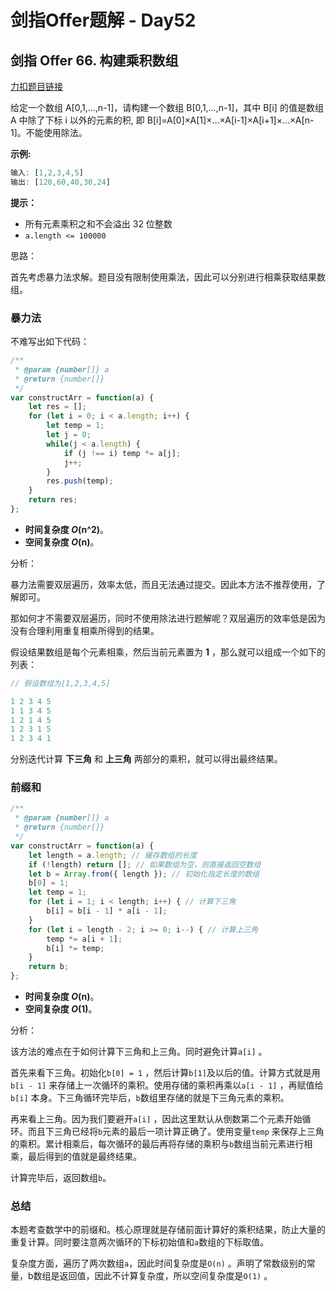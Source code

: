 # **剑指Offer题解 - Day52**

## 剑指 Offer 66. 构建乘积数组

[力扣题目链接](https://leetcode-cn.com/leetbook/read/illustration-of-algorithm/57d8cm/)

给定一个数组 A[0,1,…,n-1]，请构建一个数组 B[0,1,…,n-1]，其中 B[i] 的值是数组 A 中除了下标 i 以外的元素的积, 即 B[i]=A[0]×A[1]×…×A[i-1]×A[i+1]×…×A[n-1]。不能使用除法。

**示例:**

```jsx
输入: [1,2,3,4,5]
输出: [120,60,40,30,24]
```

**提示：**

- 所有元素乘积之和不会溢出 32 位整数
- `a.length <= 100000`

思路：

首先考虑暴力法求解。题目没有限制使用乘法，因此可以分别进行相乘获取结果数组。

### 暴力法

不难写出如下代码：

```jsx
/**
 * @param {number[]} a
 * @return {number[]}
 */
var constructArr = function(a) {
    let res = [];
    for (let i = 0; i < a.length; i++) {
        let temp = 1;
        let j = 0;
        while(j < a.length) {
            if (j !== i) temp *= a[j];
            j++;
        }
        res.push(temp);
    }
    return res;
};
```

- **时间复杂度 *O*(n^2)**。
- **空间复杂度 *O*(n)**。

分析：

暴力法需要双层遍历，效率太低，而且无法通过提交。因此本方法不推荐使用，了解即可。

那如何才不需要双层遍历，同时不使用除法进行题解呢？双层遍历的效率低是因为没有合理利用重复相乘所得到的结果。

假设结果数组是每个元素相乘，然后当前元素置为 **1** ，那么就可以组成一个如下的列表：

```jsx
// 假设数组为[1,2,3,4,5]

1 2 3 4 5
1 1 3 4 5
1 2 1 4 5
1 2 3 1 5
1 2 3 4 1
```

分别迭代计算 **下三角** 和 **上三角** 两部分的乘积，就可以得出最终结果。

### 前缀和

```jsx
/**
 * @param {number[]} a
 * @return {number[]}
 */
var constructArr = function(a) {
    let length = a.length; // 缓存数组的长度
    if (!length) return []; // 如果数组为空，则直接返回空数组
    let b = Array.from({ length }); // 初始化指定长度的数组
    b[0] = 1;
    let temp = 1;
    for (let i = 1; i < length; i++) { // 计算下三角
        b[i] = b[i - 1] * a[i - 1];
    }
    for (let i = length - 2; i >= 0; i--) { // 计算上三角
        temp *= a[i + 1];
        b[i] *= temp;
    }
    return b;
};
```

- **时间复杂度 *O*(n)**。
- **空间复杂度 *O*(1)**。

分析：

该方法的难点在于如何计算下三角和上三角。同时避免计算`a[i]` 。

首先来看下三角。初始化`b[0] = 1` ，然后计算`b[1]`及以后的值。计算方式就是用`b[i - 1]` 来存储上一次循环的乘积。使用存储的乘积再乘以`a[i - 1]` ，再赋值给`b[i]` 本身。下三角循环完毕后，`b`数组里存储的就是下三角元素的乘积。

再来看上三角。因为我们要避开`a[i]` ，因此这里默认从倒数第二个元素开始循环。而且下三角已经将`b`元素的最后一项计算正确了。使用变量`temp` 来保存上三角的乘积。累计相乘后，每次循环的最后再将存储的乘积与`b`数组当前元素进行相乘，最后得到的值就是最终结果。

计算完毕后，返回数组`b`。

### 总结

本题考查数学中的前缀和。核心原理就是存储前面计算好的乘积结果，防止大量的重复计算。同时要注意两次循环的下标初始值和`a`数组的下标取值。

复杂度方面，遍历了两次数组`a`，因此时间复杂度是`O(n)` 。声明了常数级别的常量，b数组是返回值，因此不计算复杂度，所以空间复杂度是`O(1)` 。
